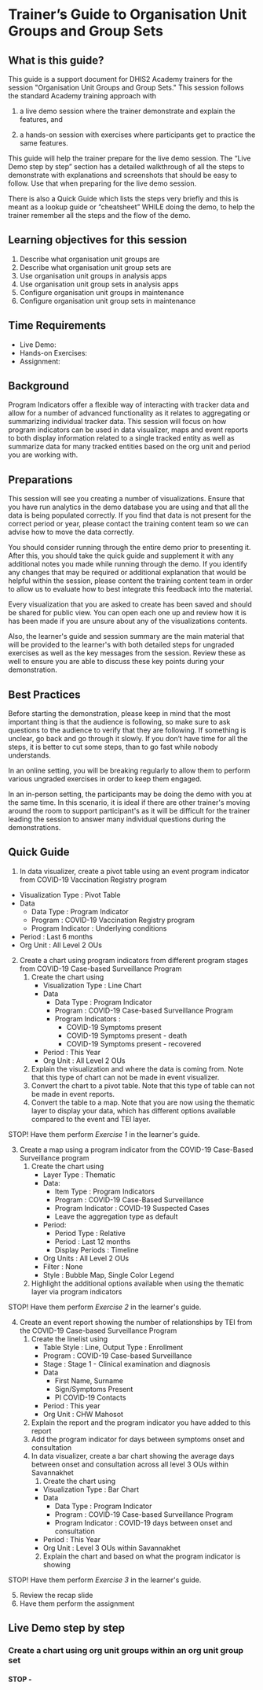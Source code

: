 # Trainer’s Guide to Organisation Unit Groups and Group Sets

## What is this guide?

This guide is a support document for DHIS2 Academy trainers for the session "Organisation Unit Groups and Group Sets." This session follows the standard Academy training approach with 

1. a live demo session where the trainer demonstrate and explain the features, and 
   
2. a hands-­on session with exercises where participants get to practice the same features.

This guide will help the trainer​ prepare​​ for the live demo session. The “Live Demo step by step” section has a detailed walkthrough of all the steps to demonstrate with explanations and screenshots that should be easy to follow. Use that when preparing for the live demo session.

There is also a Quick Guide which lists the steps very briefly and this is meant as a lookup guide or “cheatsheet” WHILE doing the demo, to help the trainer remember all the steps and the flow of the demo.

## Learning objectives for this session

1. Describe what organisation unit groups are
2. Describe what organisation unit group sets are
3. Use organisation unit groups in analysis apps
4. Use organisation unit group sets in analysis apps
5. Configure organisation unit groups in maintenance
6. Configure organisation unit group sets in maintenance

## Time Requirements

- Live Demo: 
- Hands-on Exercises: 
- Assignment: 

## Background

Program Indicators offer a flexible way of interacting with tracker data and allow for a number of advanced functionality as it relates to aggregating or summarizing individual tracker data. This session will focus on how program indicators can be used in data visualizer, maps and event reports to both display information related to a single tracked entity as well as summarize data for many tracked entities based on the org unit and period you are working with. 

## Preparations

This session will see you creating a number of visualizations. Ensure that you have run analytics in the demo database you are using and that all the data is being populated correctly. If you find that data is not present for the correct period or year, please contact the training content team so we can advise how to move the data correctly.

You should consider running through the entire demo prior to presenting it. After this, you should take the quick guide and supplement it with any additional notes you made while running through the demo. If you identify any changes that may be required or additional explanation that would be helpful within the session, please content the training content team in order to allow us to evaluate how to best integrate this feedback into the material.

Every visualization that you are asked to create has been saved and should be shared for public view. You can open each one up and review how it is has been made if you are unsure about any of the visualizations contents.

Also, the learner's guide and session summary are the main material that will be provided to the learner's with both detailed steps for ungraded exercises as well as the key messages from the session. Review these as well to ensure you are able to discuss these key points during your demonstration.

## Best Practices

Before starting the demonstration, please keep in mind that the most important thing is that the audience is following, so make sure to ask questions to the audience to verify that they are following. If something is unclear, go back and go through it slowly. If you don’t have time for all the steps, it is better to cut some steps, than to go fast while nobody understands.

In an online setting, you will be breaking regularly to allow them to perform various ungraded exercises in order to keep them engaged.

In an in-person setting, the participants may be doing the demo with you at the same time. In this scenario, it is ideal if there are other trainer's moving around the room to support participant's as it will be difficult for the trainer leading the session to answer many individual questions during the demonstrations. 

## Quick Guide

1. In data visualizer, create a pivot table using an event program indicator from COVID-19 Vaccination Registry program
- Visualization Type : Pivot Table
 - Data 
   - Data Type : Program Indicator
   - Program : COVID-19 Vaccination Registry program
   - Program Indicator : Underlying conditions
 - Period : Last 6 months
 - Org Unit : All Level 2 OUs

2. Create a chart using program indicators from different program stages from COVID-19 Case-based Surveillance Program
   1. Create the chart using
      - Visualization Type : Line Chart
       - Data 
         - Data Type : Program Indicator
         - Program : COVID-19 Case-based Surveillance Program
         - Program Indicators : 
           - COVID-19 Symptoms present
           - COVID-19 Symptoms present - death
           - COVID-19 Symptoms present - recovered
       - Period : This Year
       - Org Unit : All Level 2 OUs
   2. Explain the visualization and where the data is coming from. Note that this type of chart can not be made in event visualizer.
   3. Convert the chart to a pivot table. Note that this type of table can not be made in event reports.
   4. Convert the table to a map. Note that you are now using the thematic layer to display your data, which has different options available compared to the event and TEI layer.

STOP! Have them perform *Exercise 1* in the learner's guide.

3. Create a map using a program indicator from the COVID-19 Case-Based Surveillance program
   1. Create the chart using
      - Layer Type : Thematic 
      - Data:
        - Item Type : Program Indicators
        - Program : COVID-19 Case-Based Surveillance
        - Program Indicator : COVID-19 Suspected Cases
        - Leave the aggregation type as default
      - Period:
        - Period Type : Relative
        - Period : Last 12 months
        - Display Periods : Timeline
      - Org Units : All Level 2 OUs
      - Filter : None
      - Style : Bubble Map, Single Color Legend
   2. Highlight the additional options available when using the thematic layer via program indicators 

STOP! Have them perform *Exercise 2* in the learner's guide.

4. Create an event report showing the number of relationships by TEI from the COVID-19 Case-based Surveillance Program
   1. Create the linelist using
      - Table Style : Line, Output Type : Enrollment
      - Program : COVID-19 Case-based Surveillance
      - Stage : Stage 1 - Clinical examination and diagnosis
      - Data
        - First Name, Surname
        - Sign/Symptoms Present
        - PI COVID-19 Contacts
      - Period : This year
      - Org Unit : CHW Mahosot
   2. Explain the report and the program indicator you have added to this report
   3. Add the program indicator for days between symptoms onset and consultation
   4. In data visualizer, create a bar chart showing the average days between onset and consultation across all level 3 OUs within Savannakhet
      1. Create the chart using
       - Visualization Type : Bar Chart
       - Data 
         - Data Type : Program Indicator
         - Program : COVID-19 Case-based Surveillance Program
         - Program Indicator : COVID-19 days between onset and consultation
       - Period : This Year
       - Org Unit : Level 3 OUs within Savannakhet
      2. Explain the chart and based on what the program indicator is showing

STOP! Have them perform *Exercise 3* in the learner's guide.

5. Review the recap slide
6. Have them perform the assignment

## Live Demo step by step

### Create a chart using org unit groups within an org unit group set

#### STOP - 
